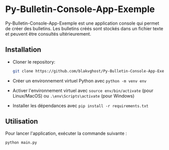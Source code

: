 # Py-Bulletin-Console-App-Exemple

Py-Bulletin-Console-App-Exemple est une application console qui permet de créer des bulletins. Les bulletins créés sont stockés dans un fichier texte et peuvent être consultés ultérieurement.

## Installation

- Cloner le repository:

    ```bash
    git clone https://github.com/blakvghost/Py-Bulletin-Console-App-Exemple.git
    ```

- Créer un environnement virtuel Python avec `python -m venv env`
- Activer l'environnement virtuel avec `source env/bin/activate` (pour Linux/MacOS) ou
   `.\env\Scripts\activate` (pour Windows)
- Installer les dépendances avec `pip install -r requirements.txt`

## Utilisation

Pour lancer l'application, exécuter la commande suivante :

```py
python main.py
```